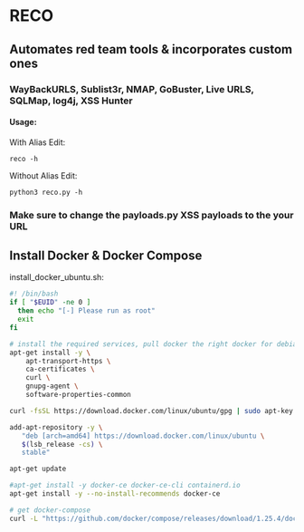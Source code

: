 # RECO

## Automates red team tools & incorporates custom ones

### WayBackURLS, Sublist3r, NMAP, GoBuster, Live URLS, SQLMap, log4j, XSS Hunter

#### Usage: 

With Alias Edit:

```
reco -h
```

Without Alias Edit:

```
python3 reco.py -h
```

### Make sure to change the payloads.py XSS payloads to the your URL

## Install Docker & Docker Compose

install_docker_ubuntu.sh:

```bash
#! /bin/bash
if [ "$EUID" -ne 0 ]
  then echo "[-] Please run as root"
  exit
fi

# install the required services, pull docker the right docker for debian
apt-get install -y \
    apt-transport-https \
    ca-certificates \
    curl \
    gnupg-agent \
    software-properties-common

curl -fsSL https://download.docker.com/linux/ubuntu/gpg | sudo apt-key add -

add-apt-repository -y \
   "deb [arch=amd64] https://download.docker.com/linux/ubuntu \
   $(lsb_release -cs) \
   stable"

apt-get update

#apt-get install -y docker-ce docker-ce-cli containerd.io
apt-get install -y --no-install-recommends docker-ce

# get docker-compose
curl -L "https://github.com/docker/compose/releases/download/1.25.4/docker-compose-$(uname -s)-$(uname -m)" -o /usr/local/bin/docker-compose
```